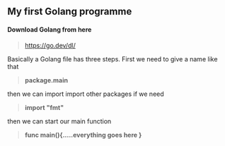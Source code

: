 ## My first Golang programme

#### Download Golang from here

> <https://go.dev/dl/>

Basically a Golang file has three steps. First we need to give a name like that

> **package.main**

then we can import import other packages if we need

> **import "fmt"**

then we can start our main function

> **func main(){.....everything goes here }**
